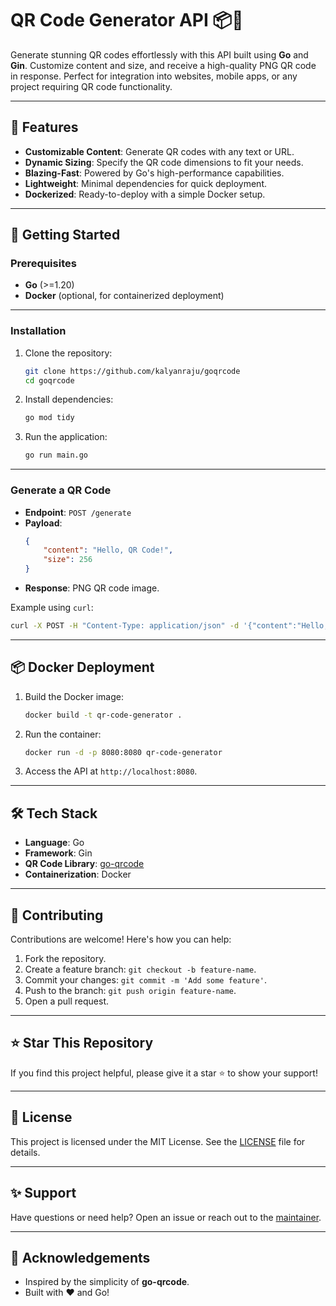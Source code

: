 
# QR Code Generator API 📦🚀

Generate stunning QR codes effortlessly with this API built using **Go** and **Gin**. Customize content and size, and receive a high-quality PNG QR code in response. Perfect for integration into websites, mobile apps, or any project requiring QR code functionality.

---

## 🌟 Features
- **Customizable Content**: Generate QR codes with any text or URL.
- **Dynamic Sizing**: Specify the QR code dimensions to fit your needs.
- **Blazing-Fast**: Powered by Go's high-performance capabilities.
- **Lightweight**: Minimal dependencies for quick deployment.
- **Dockerized**: Ready-to-deploy with a simple Docker setup.

---

## 🚀 Getting Started

### Prerequisites
- **Go** (>=1.20)
- **Docker** (optional, for containerized deployment)

---

### Installation

1. Clone the repository:
   ```bash
   git clone https://github.com/kalyanraju/goqrcode
   cd goqrcode
   ```

2. Install dependencies:
   ```bash
   go mod tidy
   ```

3. Run the application:
   ```bash
   go run main.go
   ```

---

### Generate a QR Code

- **Endpoint**: `POST /generate`
- **Payload**:
  ```json
  {
      "content": "Hello, QR Code!",
      "size": 256
  }
  ```
- **Response**: PNG QR code image.

Example using `curl`:
```bash
curl -X POST -H "Content-Type: application/json" -d '{"content":"Hello, QR Code!","size":256}' http://localhost:8080/generate --output qrcode.png
```

---

## 📦 Docker Deployment

1. Build the Docker image:
   ```bash
   docker build -t qr-code-generator .
   ```

2. Run the container:
   ```bash
   docker run -d -p 8080:8080 qr-code-generator
   ```

3. Access the API at `http://localhost:8080`.

---

## 🛠 Tech Stack
- **Language**: Go
- **Framework**: Gin
- **QR Code Library**: [go-qrcode](https://github.com/skip2/go-qrcode)
- **Containerization**: Docker

---

## 🤝 Contributing
Contributions are welcome! Here's how you can help:
1. Fork the repository.
2. Create a feature branch: `git checkout -b feature-name`.
3. Commit your changes: `git commit -m 'Add some feature'`.
4. Push to the branch: `git push origin feature-name`.
5. Open a pull request.

---

## ⭐️ Star This Repository
If you find this project helpful, please give it a star ⭐️ to show your support!

---

## 📜 License
This project is licensed under the MIT License. See the [LICENSE](LICENSE) file for details.

---

## ✨ Support
Have questions or need help? Open an issue or reach out to the [maintainer](mailto:kalyan2642@gmail.com).

---

## 🎉 Acknowledgements
- Inspired by the simplicity of **go-qrcode**.
- Built with ❤️ and Go!
